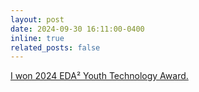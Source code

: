 ```yaml
---
layout: post
date: 2024-09-30 16:11:00-0400
inline: true
related_posts: false
---
```

[I won 2024 EDA² Youth Technology Award.](https://eda2.com/winnerList?id=1693507201203449857&prizeName=EDA%C2%B2%E9%9D%92%E5%B9%B4%E7%A7%91%E6%8A%80%E5%A5%96&recentYear=2024)